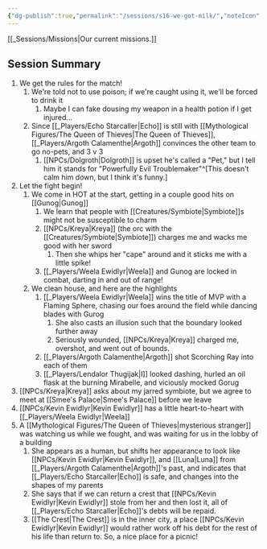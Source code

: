 ```yaml
---
{"dg-publish":true,"permalink":"/sessions/s16-we-got-milk/","noteIcon":""}
---
```




[[_Sessions/Missions\|Our current missions.]]

## Session Summary
1. We get the rules for the match!
	1. We're told not to use poison; if we're caught using it, we'll be forced to drink it
		1. Maybe I can fake dousing my weapon in a health potion if I get injured... 
	2. Since [[_Players/Echo Starcaller\|Echo]] is still with [[Mythological Figures/The Queen of Thieves\|The Queen of Thieves]], [[_Players/Argoth Calamenthe\|Argoth]] convinces the other team to go no-pets, and 3 v 3
		1. [[NPCs/Dolgroth\|Dolgroth]] is upset he's called a "Pet," but I tell him it stands for "Powerfully Evil Troublemaker"^[This doesn't calm him down, but I think it's funny.]
2. Let the fight begin!
	1. We come in HOT at the start, getting in a couple good hits on [[Gunog\|Gunog]]
		1. We learn that people with [[Creatures/Symbiote\|Symbiote]]s might not be susceptible to charm
		2. [[NPCs/Kreya\|Kreya]] (the orc with the [[Creatures/Symbiote\|Symbiote]]) charges me and wacks me good with her sword
			1. Then she whips her "cape" around and it sticks me with a little spike!
		3. [[_Players/Weela Ewidlyr\|Weela]] and Gunog are locked in combat, darting in and out of range!
	2. We clean house, and here are the highlights
		1. [[_Players/Weela Ewidlyr\|Weela]] wins the title of MVP with a Flaming Sphere, chasing our foes around the field while dancing blades with Gurog
			1. She also casts an illusion such that the boundary looked further away
			2. Seriously wounded, [[NPCs/Kreya\|Kreya]] charged me, overshot, and went out of bounds.
		2. [[_Players/Argoth Calamenthe\|Argoth]] shot Scorching Ray into each of them
		3. [[_Players/Lendalor Thugijak\|I]] looked dashing, hurled an oil flask at the burning Mirabelle, and viciously mocked Gorug
3. [[NPCs/Kreya\|Kreya]] asks about my jarred symbiote, but we agree to meet at [[Smee's Palace\|Smee's Palace]] before we leave
4. [[NPCs/Kevin Ewidlyr\|Kevin Ewidlyr]] has a little heart-to-heart with [[_Players/Weela Ewidlyr\|Weela]]
5. A [[Mythological Figures/The Queen of Thieves\|mysterious stranger]] was watching us while we fought, and was waiting for us in the lobby of a building
	1. She appears as a human, but shifts her appearance to look like [[NPCs/Kevin Ewidlyr\|Kevin Ewidlyr]], and [[Luna\|Luna]] from [[_Players/Argoth Calamenthe\|Argoth]]'s past, and indicates that [[_Players/Echo Starcaller\|Echo]] is safe, and changes into the shapes of my parents
	2. She says that if we can return a crest that [[NPCs/Kevin Ewidlyr\|Kevin Ewidlyr]] stole from her and then lost it, all of [[_Players/Echo Starcaller\|Echo]]'s debts will be repaid. 
	3. [[The Crest\|The Crest]] is in the inner city, a place [[NPCs/Kevin Ewidlyr\|Kevin Ewidlyr]] would rather work off his debt for the rest of his life than return to. So, a nice place for a picnic!